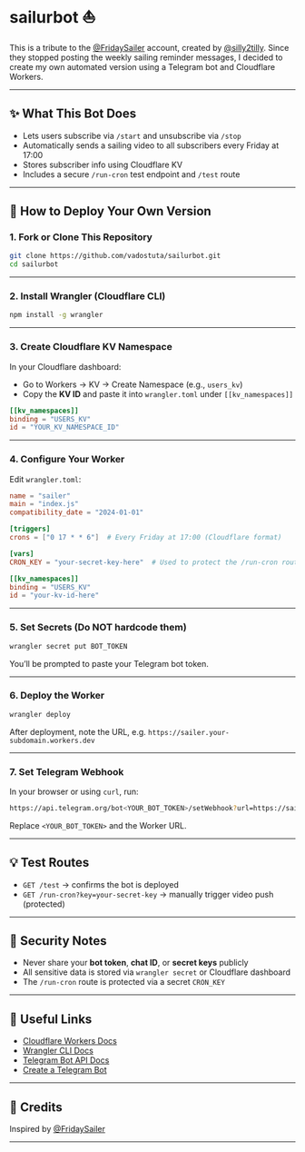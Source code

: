 # sailurbot ⛵

This is a tribute to the [@FridaySailer](https://x.com/FridaySailer) account, created by [@silly2tilly](https://x.com/silly2tilly).
Since they stopped posting the weekly sailing reminder messages, I decided to create my own automated version using a Telegram bot and Cloudflare Workers.

---

## ✨ What This Bot Does

* Lets users subscribe via `/start` and unsubscribe via `/stop`
* Automatically sends a sailing video to all subscribers every Friday at 17:00
* Stores subscriber info using Cloudflare KV
* Includes a secure `/run-cron` test endpoint and `/test` route

---

## 🚀 How to Deploy Your Own Version

### 1. **Fork or Clone This Repository**

```bash
git clone https://github.com/vadostuta/sailurbot.git
cd sailurbot
```

---

### 2. **Install Wrangler (Cloudflare CLI)**

```bash
npm install -g wrangler
```

---

### 3. **Create Cloudflare KV Namespace**

In your Cloudflare dashboard:

* Go to Workers → KV → Create Namespace (e.g., `users_kv`)
* Copy the **KV ID** and paste it into `wrangler.toml` under `[[kv_namespaces]]`

```toml
[[kv_namespaces]]
binding = "USERS_KV"
id = "YOUR_KV_NAMESPACE_ID"
```

---

### 4. **Configure Your Worker**

Edit `wrangler.toml`:

```toml
name = "sailer"
main = "index.js"
compatibility_date = "2024-01-01"

[triggers]
crons = ["0 17 * * 6"]  # Every Friday at 17:00 (Cloudflare format)

[vars]
CRON_KEY = "your-secret-key-here"  # Used to protect the /run-cron route

[[kv_namespaces]]
binding = "USERS_KV"
id = "your-kv-id-here"
```

---

### 5. **Set Secrets (Do NOT hardcode them)**

```bash
wrangler secret put BOT_TOKEN
```

You’ll be prompted to paste your Telegram bot token.

---

### 6. **Deploy the Worker**

```bash
wrangler deploy
```

After deployment, note the URL, e.g.
`https://sailer.your-subdomain.workers.dev`

---

### 7. **Set Telegram Webhook**

In your browser or using `curl`, run:

```bash
https://api.telegram.org/bot<YOUR_BOT_TOKEN>/setWebhook?url=https://sailer.your-subdomain.workers.dev/webhook
```

Replace `<YOUR_BOT_TOKEN>` and the Worker URL.

---

## 💡 Test Routes

* `GET /test` → confirms the bot is deployed
* `GET /run-cron?key=your-secret-key` → manually trigger video push (protected)

---

## 🔐 Security Notes

* Never share your **bot token**, **chat ID**, or **secret keys** publicly
* All sensitive data is stored via `wrangler secret` or Cloudflare dashboard
* The `/run-cron` route is protected via a secret `CRON_KEY`

---

## 📌 Useful Links

* [Cloudflare Workers Docs](https://developers.cloudflare.com/workers/)
* [Wrangler CLI Docs](https://developers.cloudflare.com/workers/wrangler/)
* [Telegram Bot API Docs](https://core.telegram.org/bots/api)
* [Create a Telegram Bot](https://core.telegram.org/bots#3-how-do-i-create-a-bot)

---

## 👏 Credits

Inspired by [@FridaySailer](https://x.com/FridaySailer)
****